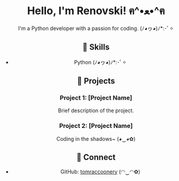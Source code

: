 <div align="center">

# Hello, I'm Renovski! ฅ^•ﻌ•^ฅ

I'm a Python developer with a passion for coding. (ﾉ◕ヮ◕)ﾉ*:･ﾟ✧

## 💖 Skills

- Python (ﾉ◕ヮ◕)ﾉ*:･ﾟ✧

## 🌈 Projects

### Project 1: [Project Name]

Brief description of the project.

### Project 2: [Project Name]

Coding in the shadows~ (◕‿◕✿)

## 💌 Connect

- GitHub: [tomraccoonery](https://github.com/tomraccoonery) (◠‿◠✿)

</div>
